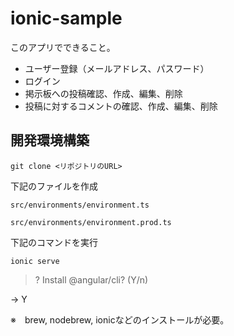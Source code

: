 # ionic-sample

このアプリでできること。

- ユーザー登録（メールアドレス、パスワード）
- ログイン
- 掲示板への投稿確認、作成、編集、削除
- 投稿に対するコメントの確認、作成、編集、削除

## 開発環境構築

```git clone <リポジトリのURL>```

下記のファイルを作成

```src/environments/environment.ts```

```src/environments/environment.prod.ts```

下記のコマンドを実行

```ionic serve```

> ? Install @angular/cli? (Y/n)

-> Y

※　brew, nodebrew, ionicなどのインストールが必要。
